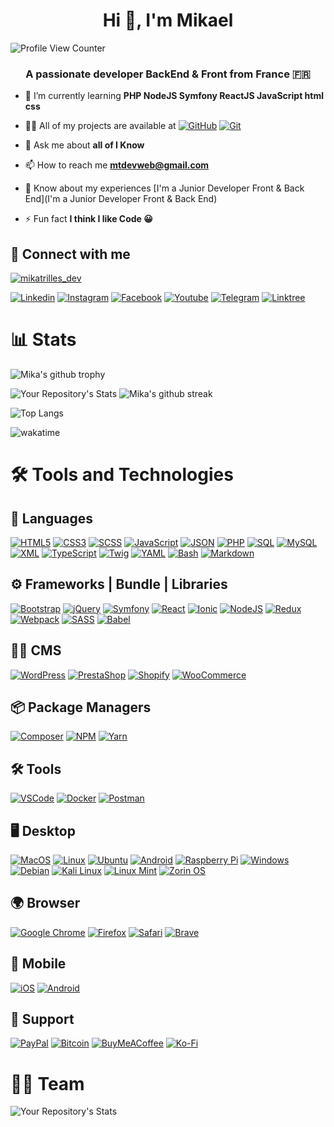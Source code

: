 <h1 align="center">Hi 👋, I'm Mikael</h1>

![Profile View Counter](https://komarev.com/ghpvc/?username=mikaeltrilles)
<h3 align="center">A passionate developer BackEnd & Front from France 🇫🇷</h3>

- 🌱 I’m currently learning **PHP NodeJS Symfony ReactJS JavaScript html css**

- 👨‍💻 All of my projects are available at  [![GitHub](https://img.shields.io/badge/GitHub-100000?style=for-the-badge&logo=github&logoColor=white)](https://github.com/mikaeltrilles)
[![Git](https://img.shields.io/badge/Git-F05032?style=for-the-badge&logo=git&logoColor=white)](https://gitlab.com/mikaeltrilles)

- 💬 Ask me about **all of I Know**

- 📫 How to reach me **mtdevweb@gmail.com**

- 📄 Know about my experiences [I'm a Junior Developer Front & Back End](I'm a Junior Developer Front & Back End)

- ⚡ Fun fact **I think I like Code 😀**

## 🔗 Connect with me

<p align="left"> <a href="https://twitter.com/mikatrilles_dev" target="blank"><img src="https://img.shields.io/twitter/follow/mikatrilles_dev?logo=twitter&style=for-the-badge" alt="mikatrilles_dev" /></a> </p>

[![Linkedin](https://img.shields.io/badge/Linkedin-%230077B5.svg?style=for-the-badge&logo=Linkedin&logoColor=white)](https://linkedin.com/in/mikaeltrilles)
[![Instagram](https://img.shields.io/badge/Instagram-%23E4405F.svg?style=for-the-badge&logo=Instagram&logoColor=white)](https://instagram.com/mikaeltrilles.dev)
[![Facebook](https://img.shields.io/badge/Facebook-%231877F2.svg?style=for-the-badge&logo=Facebook&logoColor=white)](https://facebook.com/mikaeltrillesdev)
[![Youtube](https://img.shields.io/badge/Youtube-%23FF0000.svg?style=for-the-badge&logo=Youtube&logoColor=white)](https://www.youtube.com/@mikaeltrillesdev)
[![Telegram](https://img.shields.io/badge/Telegram-2CA5E0?style=for-the-badge&logo=telegram&logoColor=white)](https://t.me/mtdevweb)
[![Linktree](https://img.shields.io/badge/linktree-1de9b6?style=for-the-badge&logo=linktree&logoColor=white)](https://linktr.ee/mtdevweb)

# 📊 Stats

![Mika's github trophy](https://github-profile-trophy.vercel.app/?username=mikaeltrilles&row=1&no-bg=true&no-frame=true&theme=radical)

![Your Repository's Stats](https://github-readme-stats.vercel.app/api?username=mikaeltrilles&no-bg=true&show_icons=true&theme=radical)
![Mika's github streak](https://github-readme-streak-stats.herokuapp.com/?user=mikaeltrilles&no-bg=true&theme=radical)

![Top Langs](https://github-readme-stats.vercel.app/api/top-langs/?username=mikaeltrilles&no-bg=true&layout=compact&theme=radical)

<!-- <p><img align="center" src="https://github-readme-stats.vercel.app/api/wakatime?username=mikaeltrilles&theme=radical" alt="mikaeltrilles" /></p> -->

![wakatime](https://wakatime.com/badge/user/933ebfa6-42e4-4a54-b3fc-658e9f1ab22f.svg)

# 🛠️ Tools and Technologies

## 👅 Languages

[![HTML5](https://img.shields.io/badge/HTML5-E34F26?style=for-the-badgelogo=html5&logoColor=white)](https://www.w3.org/html/)
[![CSS3](https://img.shields.io/badge/CSS3-1572B6?style=for-the-badgelogo=css3&logoColor=white)](https://www.w3.org/Style/CSS/Overview.en.html)
[![SCSS](https://img.shields.io/badge/SCSS-CC6699?style=for-the-badgelogo=sass&logoColor=white)](https://sass-lang.com/)
[![JavaScript](https://img.shields.io/badge/JavaScript-F7DF1Estyle=for-the-badge&logo=javascript&logoColor=black)](https://www.javascriptcom/)
[![JSON](https://img.shields.io/badge/JSON-000000?style=for-the-badgelogo=json&logoColor=white)](https://www.json.org/json-en.html)
[![PHP](https://img.shields.io/badge/PHP-777BB4?style=for-the-badge&logo=phplogoColor=white)](https://www.php.net/)
[![SQL](https://img.shields.io/badge/SQL-000000?style=for-the-badgelogo=mysql&logoColor=white)](https://www.mysql.com/)
[![MySQL](https://img.shields.io/badge/MySQL-00000F?style=for-the-badgelogo=mysql&logoColor=white)](https://www.mysql.com/)
[![XML](https://img.shields.io/badge/XML-000000?style=for-the-badge&logo=xmllogoColor=white)](https://www.w3.org/XML/)
[![TypeScript](https://img.shields.io/badge/TypeScript-3178C6style=for-the-badge&logo=typescript&logoColor=white)](https://wwwtypescriptlang.org/)
[![Twig](https://img.shields.io/badge/Twig-222222?style=for-the-badgelogo=twig&logoColor=white)](https://twig.symfony.com/)
[![YAML](https://img.shields.io/badge/YAML-222222?style=for-the-badgelogo=yaml&logoColor=white)](https://yaml.org/)
[![Bash](https://img.shields.io/badge/Bash-000000?style=for-the-badgelogo=gnu-bash&logoColor=white)](https://www.gnu.org/software/bash/)
[![Markdown](https://img.shields.io/badge/Markdown-000000?style=for-the-badgelogo=markdown&logoColor=white)](https://www.markdownguide.org/)

## ⚙️ Frameworks | Bundle | Libraries

[![Bootstrap](https://img.shields.io/badge/Bootstrap-563D7Cstyle=for-the-badge&logo=bootstrap&logoColor=white)](https://getbootstrapcom/)
[![jQuery](https://img.shields.io/badge/jQuery-0769AD?style=for-the-badgelogo=jquery&logoColor=white)](https://jquery.com/)
[![Symfony](https://img.shields.io/badge/Symfony-000000?style=for-the-badgelogo=symfony&logoColor=white)](https://symfony.com/)
[![React](https://img.shields.io/badge/React-20232A?style=for-the-badgelogo=react&logoColor=61DAFB)](https://reactjs.org/)
[![Ionic](https://img.shields.io/badge/Ionic-%233880FF.svgstyle=for-the-badge&logo=Ionic&logoColor=white)](https://ionicframework.com/)
[![NodeJS](https://img.shields.io/badge/node.js-6DA55F?style=for-the-badgelogo=node.js&logoColor=white)](https://nodejs.org/en/)
[![Redux](https://img.shields.io/badge/redux-%23593d88.svgstyle=for-the-badge&logo=redux&logoColor=white)](https://redux.js.org/)
[![Webpack](https://img.shields.io/badge/webpack-%238DD6F9.svgstyle=for-the-badge&logo=webpack&logoColor=black)](https://github.com/symfonywebpack-encore)
[![SASS](https://img.shields.io/badge/SASS-hotpink?style=for-the-badgelogo=sass&logoColor=white)](https://sass-lang.com/)
[![Babel](https://img.shields.io/badge/Babel-F9DC3e?style=for-the-badgelogo=babel&logoColor=black)](https://babeljs.io/)

## 🤷‍♂️ CMS

[![WordPress](https://img.shields.io/badge/WordPress-21759B?style=for-the-badge&logo=wordpress&logoColor=white)](https://wordpress.org/)
[![PrestaShop](https://img.shields.io/badge/PrestaShop-FF5A79?style=for-the-badge&logo=prestashop&logoColor=white)](https://www.prestashop.com/)
[![Shopify](https://img.shields.io/badge/Shopify-7AB55C?style=for-the-badge&logo=shopify&logoColor=white)](https://www.shopify.com/)
[![WooCommerce](https://img.shields.io/badge/WooCommerce-96588A?style=for-the-badge&logo=woocommerce&logoColor=white)](https://woocommerce.com/)

## 📦 Package Managers

[![Composer](https://img.shields.io/badge/Composer-885630?style=for-the-badge&logo=composer&logoColor=white)](https://getcomposer.org/)
[![NPM](https://img.shields.io/badge/NPM-CB3837?style=for-the-badge&logo=npm&logoColor=white)](https://www.npmjs.com/)
[![Yarn](https://img.shields.io/badge/Yarn-2C8EBB?style=for-the-badge&logo=yarn&logoColor=white)](https://yarnpkg.com/)

## 🛠️ Tools

[![VSCode](https://img.shields.io/badge/VSCode-007ACC?style=for-the-badge&logo=visual-studio-code&logoColor=white)](https://code.visualstudio.com/)
[![Docker](https://img.shields.io/badge/Docker-2496ED?style=for-the-badge&logo=docker&logoColor=white)](https://www.docker.com/)
[![Postman](https://img.shields.io/badge/Postman-FF6C37?style=for-the-badge&logo=postman&logoColor=white)](https://www.postman.com/)

## 🖥️ Desktop

[![MacOS](https://img.shields.io/badge/macOS-000000?style=for-the-badgelogo=apple&logoColor=white)](https://www.apple.com/macos/)
[![Linux](https://img.shields.io/badge/Linux-FCC624?style=for-the-badgelogo=linux&logoColor=black)](https://www.linux.org/)
[![Ubuntu](https://img.shields.io/badge/Ubuntu-E95420?style=for-the-badgelogo=ubuntu&logoColor=white)](https://ubuntu.com/)
[![Android](https://img.shields.io/badge/Android-3DDC84?style=for-the-badgelogo=android&logoColor=white)](https://www.android.com/)
[![Raspberry Pi](https://img.shields.io/badge/Raspberry%20Pi-C51A4Astyle=for-the-badge&logo=Raspberry-Pi&logoColor=white)](https://wwwraspberrypi.org/)
[![Windows](https://img.shields.io/badge/Windows-0078D6?style=for-the-badgelogo=windows&logoColor=white)](https://www.microsoft.com/en-us/windows)
[![Debian](https://img.shields.io/badge/Debian-A81D33?style=for-the-badgelogo=debian&logoColor=white)](https://www.debian.org/)
[![Kali Linux](https://img.shields.io/badge/Kali%20Linux-557C94style=for-the-badge&logo=kalilinux&logoColor=white)](https://www.kali.org/)
[![Linux Mint](https://img.shields.io/badge/Linux%20Mint-87CF3Estyle=for-the-badge&logo=linux-mint&logoColor=white)](https://www.linuxmintcom/)
[![Zorin OS](https://img.shields.io/badge/-Zorin%20OS-%2310AAEBstyle=for-the-badge&logo=zorin&logoColor=white)](https://zorin.com/os/)

## 🌍 Browser

[![Google Chrome](https://img.shields.io/badge/Google%20Chrome-4285F4?style=for-the-badge&logo=google-chrome&logoColor=white)](https://www.google.com/chrome/)
[![Firefox](https://img.shields.io/badge/Firefox-FF7139?style=for-the-badge&logo=firefox-browser&logoColor=white)](https://www.mozilla.org)
[![Safari](https://img.shields.io/badge/Safari-FF7139?style=for-the-badge&logo=safari&logoColor=white)](https://www.apple.com/safari/)
[![Brave](https://img.shields.io/badge/Brave-FB542B?style=for-the-badge&logo=Brave&logoColor=white)](https://brave.com)

## 📱 Mobile

[![iOS](https://img.shields.io/badge/iOS-000000?style=for-the-badge&logo=ios&logoColor=white)](https://www.apple.com/ios/ios-16/)
[![Android](https://img.shields.io/badge/Android-3DDC84?style=for-the-badge&logo=android&logoColor=white)](https://developer.android.com/)

## 🤝 Support

[![PayPal](https://img.shields.io/badge/PayPal-00457C?style=for-the-badge&logo=paypal&logoColor=white)](https://www.paypal.com/paypalme/tmcorp)
[![Bitcoin](https://img.shields.io/badge/Bitcoin-000?style=for-the-badge&logo=bitcoin&logoColor=white)](https://www.blockchain.com/btc/address/3C5hGvDP6ajxut5i6F5eRx3NXZ9BQY9uvZ)
[![BuyMeACoffee](https://img.shields.io/badge/Buy%20Me%20a%20Coffee-ffdd00?style=for-the-badge&logo=buy-me-a-coffee&logoColor=black)](https://www.buymeacoffee.com/mtdevweb)
[![Ko-Fi](https://img.shields.io/badge/Ko--fi-F16061?style=for-the-badge&logo=ko-fi&logoColor=white)](https://ko-fi.com/mtdevweb)

# 🧑‍💻 Team

![Your Repository's Stats](https://contrib.rocks/image?repo=VjeremyV/projet-Kanban)
